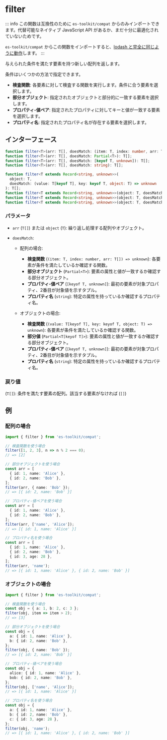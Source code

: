 # filter

::: info
この関数は互換性のために `es-toolkit/compat` からのみインポートできます。代替可能なネイティブ JavaScript API があるか、まだ十分に最適化されていないためです。

`es-toolkit/compat` からこの関数をインポートすると、[lodash と完全に同じように動作](../../../compatibility.md)します。
:::

与えられた条件を満たす要素を持つ新しい配列を返します。

条件はいくつかの方法で指定できます。

- **検査関数**: 各要素に対して検査する関数を実行します。条件に合う要素を選択します。
- **部分オブジェクト**: 指定されたオブジェクトと部分的に一致する要素を選択します。
- **プロパティ-値ペア**: 指定されたプロパティに対してキーと値が一致する要素を選択します。
- **プロパティ名**: 指定されたプロパティ名が存在する要素を選択します。

## インターフェース

```typescript
function filter<T>(arr: T[], doesMatch: (item: T, index: number, arr: T[]) => unknown): T[];
function filter<T>(arr: T[], doesMatch: Partial<T>): T[];
function filter<T>(arr: T[], doesMatch: [keyof T, unknown]): T[];
function filter<T>(arr: T[], doesMatch: string): T[];

function filter<T extends Record<string, unknown>>(
  object: T,
  doesMatch: (value: T[keyof T], key: keyof T, object: T) => unknown
): T[];
function filter<T extends Record<string, unknown>>(object: T, doesMatch: Partial<T[keyof T]>): T[];
function filter<T extends Record<string, unknown>>(object: T, doesMatch: [keyof T, unknown]): T[];
function filter<T extends Record<string, unknown>>(object: T, doesMatch: string): T[];
```

### パラメータ

- `arr` (`T[]`) または `object` (`T`): 繰り返し処理する配列やオブジェクト。

- `doesMatch`:

  - 配列の場合:

    - **検査関数** (`(item: T, index: number, arr: T[]) => unknown`): 各要素が条件を満たしているか確認する関数。
    - **部分オブジェクト** (`Partial<T>`): 要素の属性と値が一致するか確認する部分オブジェクト。
    - **プロパティ-値ペア** (`[keyof T, unknown]`): 最初の要素が対象プロパティ、2番目が対象値を示すタプル。
    - **プロパティ名** (`string`): 特定の属性を持っているか確認するプロパティ名。

  - オブジェクトの場合:

    - **検査関数** (`(value: T[keyof T], key: keyof T, object: T) => unknown`): 各要素が条件を満たしているか確認する関数。
    - **部分値** (`Partial<T[keyof T]>`): 要素の属性と値が一致するか確認する部分オブジェクト。
    - **プロパティ-値ペア** (`[keyof T, unknown]`): 最初の要素が対象プロパティ、2番目が対象値を示すタプル。
    - **プロパティ名** (`string`): 特定の属性を持っているか確認するプロパティ名。

### 戻り値

(`T[]`): 条件を満たす要素の配列。該当する要素がなければ (`[]`)

## 例

### 配列の場合

```typescript
import { filter } from 'es-toolkit/compat';

// 検査関数を使う場合
filter([1, 2, 3], n => n % 2 === 0);
// => [2]

// 部分オブジェクトを使う場合
const arr = [
  { id: 1, name: 'Alice' },
  { id: 2, name: 'Bob' },
];
filter(arr, { name: 'Bob' });
// => [{ id: 2, name: 'Bob' }]

// プロパティ-値ペアを使う場合
const arr = [
  { id: 1, name: 'Alice' },
  { id: 2, name: 'Bob' },
];
filter(arr, ['name', 'Alice']);
// => [{ id: 1, name: 'Alice' }]

// プロパティ名を使う場合
const arr = [
  { id: 1, name: 'Alice' },
  { id: 2, name: 'Bob' },
  { id: 3, age: 28 },
];
filter(arr, 'name');
// => [{ id: 1, name: 'Alice' }, { id: 2, name: 'Bob' }]
```

### オブジェクトの場合

```typescript
import { filter } from 'es-toolkit/compat';

// 検査関数を使う場合
const obj = { a: 1, b: 2, c: 3 };
filter(obj, item => item > 2);
// => [3]

// 部分オブジェクトを使う場合
const obj = {
  a: { id: 1, name: 'Alice' },
  b: { id: 2, name: 'Bob' },
};
filter(obj, { name: 'Bob' });
// => [{ id: 2, name: 'Bob' }]

// プロパティ-値ペアを使う場合
const obj = {
  alice: { id: 1, name: 'Alice' },
  bob: { id: 2, name: 'Bob' },
};
filter(obj, ['name', 'Alice']);
// => [{ id: 1, name: 'Alice' }]

// プロパティ名を使う場合
const obj = {
  a: { id: 1, name: 'Alice' },
  b: { id: 2, name: 'Bob' },
  c: { id: 3, age: 28 },
};
filter(obj, 'name');
// => [{ id: 1, name: 'Alice' }, { id: 2, name: 'Bob' }]
```
